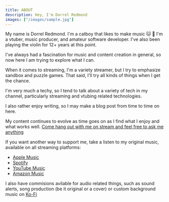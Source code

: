 ```yaml
---
title: ABOUT
description: Hey, I'm Dorrel Redmond
images: ["/images/sample.jpg"]
---
```



My name is Dorrel Redmond. I'm a catboy that likes to make music :cat: :musical_score: I'm a vtuber, music producer, and amateur software developer. I've also been playing the violin for 12+ years at this point. 

I've always had a fascination for music and content creation in general, so now here I am trying to explore what I can.

When it comes to streaming, I'm a variety streamer, but I try to emphasize sandbox and puzzle games. That said, I'll try all kinds of things when I get the chance. 

I'm very much a techy, so I tend to talk about a variety of tech in my channel, particularly streaming and vtubing related technologies. 

I also rather enjoy writing, so I may make a blog post from time to time on here. 

My content continues to evolve as time goes on as I find what I enjoy and what works well. [Come hang out with me on stream and feel free to ask me anything](https://twitch.tv/dorrelredmond)

If you want another way to support me, take a listen to my original music, available on all streaming platforms:

- [Apple Music](https://music.apple.com/us/artist/dorrel-redmond/1606677327)
- [Spotify](https://open.spotify.com/artist/3CRJJnYhQXumwKvbQLl215)
- [YouTube Music](https://www.youtube.com/channel/UCBMt4IJpIJ2rq3tMTMRnfOw)
- [Amazon Music](https://music.amazon.com/artists/B09R1PV2Q6/dorrel-redmond)

I also have commisions avilable for audio related things, such as sound alerts, song production (be it original or a cover) or custom background music on [Ko-Fi](https://ko-fi.com/dorrelredmond/commissions)